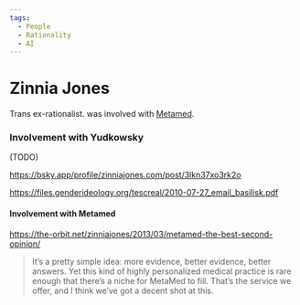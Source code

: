 ```yaml
---
tags:
  - People
  - Rationality
  - AI
---
```

# Zinnia Jones

Trans ex-rationalist. was involved with [Metamed](Metamed.md).


### Involvement with Yudkowsky

(TODO)

https://bsky.app/profile/zinniajones.com/post/3lkn37xo3rk2o

https://files.genderideology.org/tescreal/2010-07-27_email_basilisk.pdf

#### Involvement with Metamed

https://the-orbit.net/zinniajones/2013/03/metamed-the-best-second-opinion/



>It’s a pretty simple idea: more evidence, better evidence, better answers. Yet this kind of highly personalized medical practice is rare enough that there’s a niche for MetaMed to fill. That’s the service we offer, and I think we’ve got a decent shot at this.

